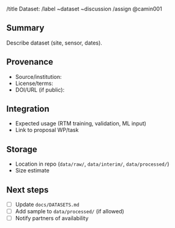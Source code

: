 
/title Dataset: <short title>
/label ~dataset ~discussion
/assign @camin001

## Summary
Describe dataset (site, sensor, dates).

## Provenance
- Source/institution:
- License/terms:
- DOI/URL (if public):

## Integration
- Expected usage (RTM training, validation, ML input)
- Link to proposal WP/task

## Storage
- Location in repo (`data/raw/`, `data/interim/`, `data/processed/`)
- Size estimate

## Next steps
- [ ] Update `docs/DATASETS.md`
- [ ] Add sample to `data/processed/` (if allowed)
- [ ] Notify partners of availability
